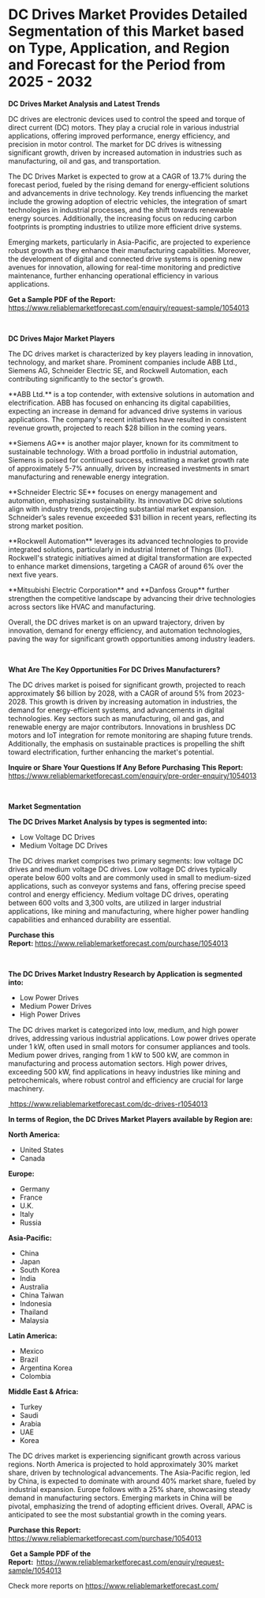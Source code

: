 <p><h1>DC Drives Market Provides Detailed Segmentation of this Market based on Type, Application, and Region and Forecast for the Period from 2025 - 2032</h1></p><p><strong>DC Drives Market Analysis and Latest Trends</strong></p>
<p><p>DC drives are electronic devices used to control the speed and torque of direct current (DC) motors. They play a crucial role in various industrial applications, offering improved performance, energy efficiency, and precision in motor control. The market for DC drives is witnessing significant growth, driven by increased automation in industries such as manufacturing, oil and gas, and transportation. </p><p>The DC Drives Market is expected to grow at a CAGR of 13.7% during the forecast period, fueled by the rising demand for energy-efficient solutions and advancements in drive technology. Key trends influencing the market include the growing adoption of electric vehicles, the integration of smart technologies in industrial processes, and the shift towards renewable energy sources. Additionally, the increasing focus on reducing carbon footprints is prompting industries to utilize more efficient drive systems.</p><p>Emerging markets, particularly in Asia-Pacific, are projected to experience robust growth as they enhance their manufacturing capabilities. Moreover, the development of digital and connected drive systems is opening new avenues for innovation, allowing for real-time monitoring and predictive maintenance, further enhancing operational efficiency in various applications.</p></p>
<p><strong>Get a Sample PDF of the Report:&nbsp;</strong> <a href="https://www.reliablemarketforecast.com/enquiry/request-sample/1054013?utm_campaign=2200&utm_medium=2&utm_source=Github&utm_content=ia&utm_term=16022025&utm_id=dc-drives">https://www.reliablemarketforecast.com/enquiry/request-sample/1054013</a></p>
<p>&nbsp;</p>
<p><strong>DC Drives Major Market Players</strong></p>
<p><p>The DC drives market is characterized by key players leading in innovation, technology, and market share. Prominent companies include ABB Ltd., Siemens AG, Schneider Electric SE, and Rockwell Automation, each contributing significantly to the sector's growth.</p><p>**ABB Ltd.** is a top contender, with extensive solutions in automation and electrification. ABB has focused on enhancing its digital capabilities, expecting an increase in demand for advanced drive systems in various applications. The company's recent initiatives have resulted in consistent revenue growth, projected to reach $28 billion in the coming years.</p><p>**Siemens AG** is another major player, known for its commitment to sustainable technology. With a broad portfolio in industrial automation, Siemens is poised for continued success, estimating a market growth rate of approximately 5-7% annually, driven by increased investments in smart manufacturing and renewable energy integration.</p><p>**Schneider Electric SE** focuses on energy management and automation, emphasizing sustainability. Its innovative DC drive solutions align with industry trends, projecting substantial market expansion. Schneider’s sales revenue exceeded $31 billion in recent years, reflecting its strong market position.</p><p>**Rockwell Automation** leverages its advanced technologies to provide integrated solutions, particularly in industrial Internet of Things (IIoT). Rockwell's strategic initiatives aimed at digital transformation are expected to enhance market dimensions, targeting a CAGR of around 6% over the next five years.</p><p>**Mitsubishi Electric Corporation** and **Danfoss Group** further strengthen the competitive landscape by advancing their drive technologies across sectors like HVAC and manufacturing.</p><p>Overall, the DC drives market is on an upward trajectory, driven by innovation, demand for energy efficiency, and automation technologies, paving the way for significant growth opportunities among industry leaders.</p></p>
<p>&nbsp;</p>
<p><strong>What Are The Key Opportunities For DC Drives Manufacturers?</strong></p>
<p><p>The DC drives market is poised for significant growth, projected to reach approximately $6 billion by 2028, with a CAGR of around 5% from 2023-2028. This growth is driven by increasing automation in industries, the demand for energy-efficient systems, and advancements in digital technologies. Key sectors such as manufacturing, oil and gas, and renewable energy are major contributors. Innovations in brushless DC motors and IoT integration for remote monitoring are shaping future trends. Additionally, the emphasis on sustainable practices is propelling the shift toward electrification, further enhancing the market's potential.</p></p>
<p><strong>Inquire or Share Your Questions If Any Before Purchasing This Report:</strong> <a href="https://www.reliablemarketforecast.com/enquiry/pre-order-enquiry/1054013?utm_campaign=2200&utm_medium=2&utm_source=Github&utm_content=ia&utm_term=16022025&utm_id=dc-drives">https://www.reliablemarketforecast.com/enquiry/pre-order-enquiry/1054013</a></p>
<p>&nbsp;</p>
<p><strong>Market Segmentation</strong></p>
<p><strong>The DC Drives Market Analysis by types is segmented into:</strong></p>
<p><ul><li>Low Voltage DC Drives</li><li>Medium Voltage DC Drives</li></ul></p>
<p><p>The DC drives market comprises two primary segments: low voltage DC drives and medium voltage DC drives. Low voltage DC drives typically operate below 600 volts and are commonly used in small to medium-sized applications, such as conveyor systems and fans, offering precise speed control and energy efficiency. Medium voltage DC drives, operating between 600 volts and 3,300 volts, are utilized in larger industrial applications, like mining and manufacturing, where higher power handling capabilities and enhanced durability are essential.</p></p>
<p><strong>Purchase this Report:&nbsp;</strong><a href="https://www.reliablemarketforecast.com/purchase/1054013?utm_campaign=2200&utm_medium=2&utm_source=Github&utm_content=ia&utm_term=16022025&utm_id=dc-drives">https://www.reliablemarketforecast.com/purchase/1054013</a></p>
<p>&nbsp;</p>
<p><strong>The DC Drives Market Industry Research by Application is segmented into:</strong></p>
<p><ul><li>Low Power Drives</li><li>Medium Power Drives</li><li>High Power Drives</li></ul></p>
<p><p>The DC drives market is categorized into low, medium, and high power drives, addressing various industrial applications. Low power drives operate under 1 kW, often used in small motors for consumer appliances and tools. Medium power drives, ranging from 1 kW to 500 kW, are common in manufacturing and process automation sectors. High power drives, exceeding 500 kW, find applications in heavy industries like mining and petrochemicals, where robust control and efficiency are crucial for large machinery.</p></p>
<p><a href="https://www.reliablemarketforecast.com/dc-drives-r1054013?utm_campaign=2200&utm_medium=2&utm_source=Github&utm_content=ia&utm_term=16022025&utm_id=dc-drives">&nbsp;https://www.reliablemarketforecast.com/dc-drives-r1054013</a></p>
<p><strong>In terms of Region, the DC Drives Market Players available by Region are:</strong></p>
<p>
    <p> <strong> North America: </strong>
        <ul>
            <li>United States</li>
            <li>Canada</li>
        </ul>
        </p> 
    <p> <strong> Europe: </strong>
        <ul>
            <li>Germany</li>
            <li>France</li>
            <li>U.K.</li>
            <li>Italy</li>
            <li>Russia</li>
        </ul>
        </p> 
    <p> <strong> Asia-Pacific: </strong>
        <ul>
            <li>China</li>
            <li>Japan</li>
            <li>South Korea</li>
            <li>India</li>
            <li>Australia</li>
            <li>China Taiwan</li>
            <li>Indonesia</li>
            <li>Thailand</li>
            <li>Malaysia</li>
        </ul>
        </p> 
    <p> <strong> Latin America: </strong>
        <ul>
            <li>Mexico</li>
            <li>Brazil</li>
            <li>Argentina Korea</li>
            <li>Colombia</li>
        </ul>
        </p> 
    <p> <strong> Middle East & Africa: </strong>
        <ul>
            <li>Turkey</li>
            <li>Saudi</li>
            <li>Arabia</li>
            <li>UAE</li>
            <li>Korea</li>
        </ul>
    </p>
    </p>
<p><p>The DC drives market is experiencing significant growth across various regions. North America is projected to hold approximately 30% market share, driven by technological advancements. The Asia-Pacific region, led by China, is expected to dominate with around 40% market share, fueled by industrial expansion. Europe follows with a 25% share, showcasing steady demand in manufacturing sectors. Emerging markets in China will be pivotal, emphasizing the trend of adopting efficient drives. Overall, APAC is anticipated to see the most substantial growth in the coming years.</p></p>
<p><strong>Purchase this Report: </strong><a href="https://www.reliablemarketforecast.com/purchase/1054013?utm_campaign=2200&utm_medium=2&utm_source=Github&utm_content=ia&utm_term=16022025&utm_id=dc-drives">https://www.reliablemarketforecast.com/purchase/1054013</a></p>
<p>&nbsp;<strong>Get a Sample PDF of the Report:&nbsp;&nbsp;</strong><a href="https://www.reliablemarketforecast.com/enquiry/request-sample/1054013?utm_campaign=2200&utm_medium=2&utm_source=Github&utm_content=ia&utm_term=16022025&utm_id=dc-drives">https://www.reliablemarketforecast.com/enquiry/request-sample/1054013</a></p>
<p><strong></strong></p>
<p>Check more reports on <a href="https://www.reliablemarketforecast.com/?utm_campaign=2200&utm_medium=2&utm_source=Github&utm_content=ia&utm_term=16022025&utm_id=dc-drives">https://www.reliablemarketforecast.com/</a></p>